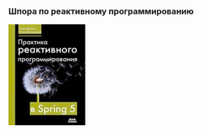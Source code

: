 ### Шпора по реактивному программированию
![practice-reactive-programming-in-spring-5.jpg](practice-reactive-programming-in-spring-5.jpg)
